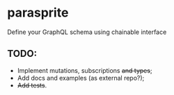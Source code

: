 # parasprite

Define your GraphQL schema using chainable interface

## TODO:

  * Implement mutations, subscriptions ~~and types~~;
  * Add docs and examples (as external repo?);
  * ~~Add tests~~.
